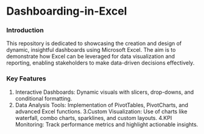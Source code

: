 # Dashboarding-in-Excel
### Introduction
This repository is dedicated to showcasing the creation and design of dynamic, insightful dashboards using Microsoft Excel. The aim is to demonstrate how Excel can be leveraged for data visualization and reporting, enabling stakeholders to make data-driven decisions effectively.

### Key Features
1. Interactive Dashboards: Dynamic visuals with slicers, drop-downs, and conditional formatting.
2. Data Analysis Tools: Implementation of PivotTables, PivotCharts, and advanced Excel functions.
3.Custom Visualization: Use of charts like waterfall, combo charts, sparklines, and custom layouts.
4.KPI Monitoring: Track performance metrics and highlight actionable insights.
